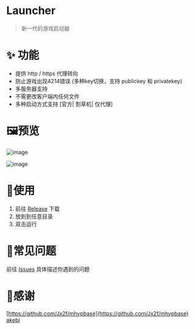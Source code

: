 # Launcher
> 新一代的游戏启动器


# ✨ 功能
+ 提供 http / https 代理转向
+ 防止游戏出现4214错误 (多种key切换，支持 publickey 和 privatekey)
+ 多服务器支持
+ 不需更改客户端内任何文件
+ 多种启动方式支持 [官方| 割草机| 仅代理]


# 🖼️预览
![image](https://user-images.githubusercontent.com/68674499/203786184-2cb2099b-cc54-4316-991f-d0bb2889a02b.png)

![image](https://user-images.githubusercontent.com/68674499/203786294-47717bcf-692b-4515-aadf-7659d45e3252.png)

# 🎁使用

1. 前往 [Release](https://github.com/gc-toolkit/Launcher/releases) 下载
2. 放到到任意目录
3. 双击运行

# 🐛常见问题

前往 [Issues](https://github.com/gc-toolkit/Launcher/issues) 具体描述你遇到的问题

# 🙇‍感谢

[https://github.com/Jx2f/mhypbase](https://github.com/Jx2f/mhypbase)  
[akebi](null)
